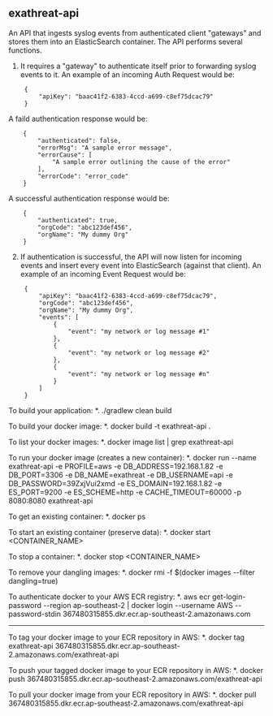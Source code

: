 exathreat-api
-------------
An API that ingests syslog events from authenticated client "gateways" and stores them into an ElasticSearch container. The API performs several functions.

1. It requires a "gateway" to authenticate itself prior to forwarding syslog events to it. An example of an incoming Auth Request would be:

		{
			"apiKey": "baac41f2-6383-4ccd-a699-c8ef75dcac79"
		}

A faild authentication response would be:

		{
			"authenticated": false,
			"errorMsg": "A sample error message",
			"errorCause": [
				"A sample error outlining the cause of the error"
			],
			"errorCode": "error_code"
		}

A successful authentication response would be:

		{
			"authenticated": true,
			"orgCode": "abc123def456",
			"orgName": "My dummy Org"
		}

2. If authentication is successful, the API will now listen for incoming events and insert every event into ElasticSearch (against that client). An example of an incoming Event Request would be:

		{
			"apiKey": "baac41f2-6383-4ccd-a699-c8ef75dcac79",
			"orgCode": "abc123def456",
			"orgName": "My dummy Org",
			"events": [
				{
					"event": "my network or log message #1"
				},
				{
					"event": "my network or log message #2"
				},
				{
					"event": "my network or log message #n"
				}
			]
		}

To build your application:
*. ./gradlew clean build

To build your docker image: 
*. docker build -t exathreat-api .

To list your docker images:
*. docker image list | grep exathreat-api

To run your docker image (creates a new container):
*. docker run --name exathreat-api -e PROFILE=aws -e DB_ADDRESS=192.168.1.82 -e DB_PORT=3306 -e DB_NAME=exathreat -e DB_USERNAME=api -e DB_PASSWORD=39ZxjVui2xmd -e ES_DOMAIN=192.168.1.82 -e ES_PORT=9200 -e ES_SCHEME=http -e CACHE_TIMEOUT=60000 -p 8080:8080 exathreat-api

To get an existing container:
*. docker ps

To start an existing container (preserve data):
*. docker start <CONTAINER_NAME>

To stop a container:
*. docker stop <CONTAINER_NAME>

To remove your dangling images:
*. docker rmi -f $(docker images --filter dangling=true)

To authenticate docker to your AWS ECR registry:
*. aws ecr get-login-password --region ap-southeast-2 | docker login --username AWS --password-stdin 367480315855.dkr.ecr.ap-southeast-2.amazonaws.com

---

To tag your docker image to your ECR repository in AWS:
*. docker tag exathreat-api 367480315855.dkr.ecr.ap-southeast-2.amazonaws.com/exathreat-api

To push your tagged docker image to your ECR repository in AWS:
*. docker push 367480315855.dkr.ecr.ap-southeast-2.amazonaws.com/exathreat-api

To pull your docker image from your ECR repository in AWS:
*. docker pull 367480315855.dkr.ecr.ap-southeast-2.amazonaws.com/exathreat-api
